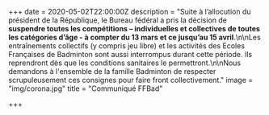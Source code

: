 +++
date = 2020-05-02T22:00:00Z
description = "Suite à l’allocution du président de la République, le Bureau fédéral a pris la décision de **suspendre toutes les compétitions – individuelles et collectives de toutes les catégories d’âge - à compter du 13 mars et ce jusqu’au 15 avril**.\n\nLes entraînements collectifs (y compris jeu libre) et les activités des Ecoles Françaises de Badminton sont aussi interrompus durant cette période. Ils reprendront dès que les conditions sanitaires le permettront.\n\nNous demandons à l'ensemble de la famille Badminton de respecter scrupuleusement ces consignes pour faire front collectivement."
image = "img/corona.jpg"
title = "Communiqué FFBad"

+++
